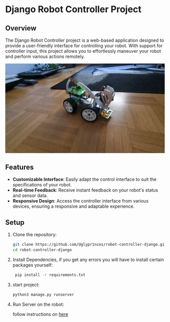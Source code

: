 # Django Robot Controller Project

## Overview
The Django Robot Controller project is a web-based application designed to provide a user-friendly interface for controlling your robot. With support for controller input, this project allows you to effortlessly maneuver your robot and perform various actions remotely.

![alt text](main_controller/static/a.jpg)

## Features
- **Customizable Interface**: Easily adapt the control interface to suit the specifications of your robot.
- **Real-time Feedback**: Receive instant feedback on your robot's status and sensor data.
- **Responsive Design**: Access the controller interface from various devices, ensuring a responsive and adaptable experience.


## Setup
1. Clone the repository:
   ```bash
   git clone https://github.com/Uglypr1nces/robot-controller-django.git
   cd robot-controller-django

2. Install Dependencies, if you get any errors you will have to install certain packages yourself:
   ```bash
    pip install -r requirements.txt

3. start project:
   ```bash
   python3 manage.py runserver

4. Run Server on the robot:

   follow instructions on <a href="https://github.com/Uglypr1nces/piserver">here</a>


